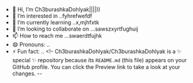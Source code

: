 - 👋 Hi, I’m Ch3burashkaDohlyak||||))
- 👀 I’m interested in ..fyhrefwefdf
- 🌱 I’m currently learning ..x,mjhfxtk
- 💞️ I’m looking to collaborate on ...sawszxyrtfughuij
- 📫 How to reach me ...swaerdtfujhk
- 😄 Pronouns: ..
- ⚡ Fun fact: ..
<!-
Ch3burashkaDohlyak/Ch3burashkaDohlyak is a ✨ special ✨ repository because its `README.md` (this file) appears on your GitHub profile.
You can click the Preview link to take a look at your changes.
--
